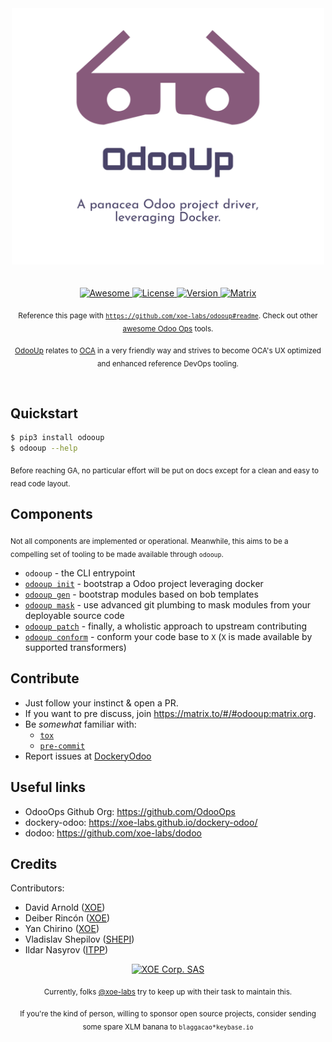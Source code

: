 <div align="center">
	<div>
		<img width="500" src="media/logo.svg" alt="OdooUp">
	</div>
	<br>
	<br>
	<a href="https://awesome.re">
		<img src="https://awesome.re/badge-flat2.svg" alt="Awesome">
	</a>
	<a href="https://github.com/xoe-labs/odooup/blob/master/LICENSE">
		<img src="https://img.shields.io/github/license/xoe-labs/odooup?style=flat-square" alt="License">
	</a>
	<a href="https://pypi.org/project/odooup">
		<img src="https://img.shields.io/pypi/v/odooup?style=flat-square" alt="Version">
	</a>
	<a href="https://matrix.to/#/#odooup:matrix.org">
		<img src="https://img.shields.io/matrix/odooup:matrix.org?style=flat-square" alt="Matrix">
	</a>
	<p>
		<sub>Reference this page with <a href="https://github.com/xoe-labs/odooup#readme"><code>https://github.com/xoe-labs/odooup#readme</code></a>. Check out other <a href="https://github.com/OdooOps/awesome-odoo-ops#readme">awesome Odoo Ops</a> tools.</sub>
	</p>
	<p>
		<sub><a href="https://github.com/xoe-labs/odooup#readme">OdooUp</a> relates to <a href="https://github.com/OCA">OCA</a> in a very friendly way and strives to become OCA's UX optimized and enhanced reference DevOps tooling.</sub>
	</p>
	<br>
</div>

## Quickstart

``` bash
$ pip3 install odooup
$ odooup --help
```

<sub>Before reaching GA, no particular effort will be put on docs except for a clean and easy to read code layout.</sub>

## Components

<sub>Not all components are implemented or operational. Meanwhile, this aims to be a compelling set of tooling to be made available through `odooup`.</sub>

- `odooup` - the CLI entrypoint
- [`odooup init`](https://github.com/xoe-labs/odooup/tree/master/odooup-init#readme) - bootstrap a Odoo project leveraging docker
- [`odooup gen`](https://github.com/xoe-labs/odooup/tree/master/odooup-gen#readme) - bootstrap modules based on bob templates
- [`odooup mask`](https://github.com/xoe-labs/odooup/tree/master/odooup-mask#readme) - use advanced git plumbing to mask modules from your deployable source code
- [`odooup patch`](https://github.com/xoe-labs/odooup/tree/master/odooup-patch#readme) - finally, a wholistic approach to upstream contributing
- [`odooup conform`](https://github.com/xoe-labs/odooup/tree/master/odooup-conform#readme) - conform your code base to `X` (`X` is made available by supported transformers)


## Contribute

- Just follow your instinct & open a PR.
- If you want to pre discuss, join https://matrix.to/#/#odooup:matrix.org.
- Be _somewhat_ familiar with:
    - [`tox`](https://tox.readthedocs.io/en/latest/)
    - [`pre-commit`](https://pre-commit.com/)
- Report issues at [DockeryOdoo](https://github.com/xoe-labs/dockery-odoo/issues>)

## Useful links

  - OdooOps Github Org: https://github.com/OdooOps
  - dockery-odoo: <https://xoe-labs.github.io/dockery-odoo/>
  - dodoo: <https://github.com/xoe-labs/dodoo>

## Credits

Contributors:

  - David Arnold ([XOE](https://xoe.solutions))
  - Deiber Rincón ([XOE](https://xoe.solutions))
  - Yan Chirino ([XOE](https://xoe.solutions))
  - Vladislav Shepilov ([SHEPI](https://github.com/shepilov-vladislav))
  - Ildar Nasyrov ([ITPP](https://www.it-projects.info))


<div align="center">
	<div>
		<a href="https://xoe.solutions">
			<img width="100" src="https://erp.xoe.solutions/logo.png" alt="XOE Corp. SAS">
		</a>
	</div>
	<p>
	<sub>Currently, folks <a href="https://github.com/xoe-labs/">@xoe-labs</a> try to keep up with their task to maintain this.</sub>
	</p>
	<p>
	<sub>If you're the kind of person, willing to sponsor open source projects, consider sending some spare XLM banana to <code>blaggacao*keybase.io</code></sub>
	</p>
</div>
